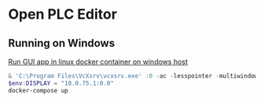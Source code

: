 # Open PLC Editor

## Running on Windows 

[Run GUI app in linux docker container on windows
host](https://dev.to/darksmile92/run-gui-app-in-linux-docker-container-on-windows-host-4kde)

```powershell
& 'C:\Program Files\VcXsrv\vcxsrv.exe' :0 -ac -lesspointer -multiwindow -clipboard -nowgl -swrastwgl -fp "C:\Program Files\VcXsrv\fonts\misc\"
$env:DISPLAY = "10.0.75.1:0.0"
docker-compose up
```
